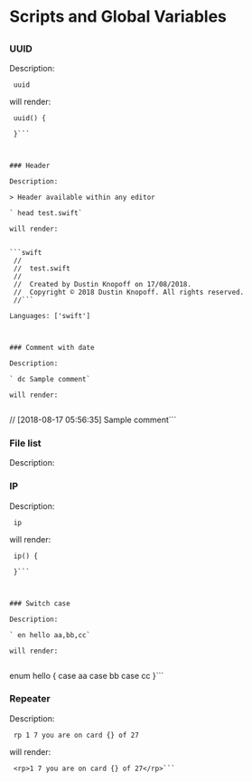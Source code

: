 # Scripts and Global Variables

## 

### UUID

Description:

` uuid`

will render:


```
 uuid() {
     
 }```



### Header

Description:

> Header available within any editor

` head test.swift`

will render:


```swift
 //
 //  test.swift
 //
 //  Created by Dustin Knopoff on 17/08/2018.
 //  Copyright © 2018 Dustin Knopoff. All rights reserved.
 //```

Languages: ['swift']



### Comment with date

Description:

` dc Sample comment`

will render:


```
 // [2018-08-17 05:56:35] Sample comment```



### File list

Description:



### IP

Description:

` ip`

will render:


```
 ip() {
     
 }```



### Switch case

Description:

` en hello aa,bb,cc`

will render:


```
 enum hello {
     case aa
     case bb
     case cc
 }```



### Repeater

Description:

` rp 1 7 you are on card {} of 27`

will render:


```
 <rp>1 7 you are on card {} of 27</rp>```



